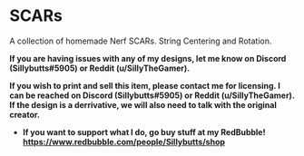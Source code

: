 # SCARs
A collection of homemade Nerf SCARs. String Centering and Rotation.

**If you are having issues with any of my designs, let me know on Discord (Sillybutts#5905) or Reddit (u/SillyTheGamer).**

**If you wish to print and sell this item, please contact me for licensing. I can be reached on Discord (Sillybutts#5905) or Reddit (u/SillyTheGamer). If the design is a derrivative, we will also need to talk with the original creator.**

- **If you want to support what I do, go buy stuff at my RedBubble! https://www.redbubble.com/people/Sillybutts/shop**
